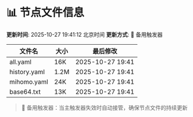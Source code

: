 # 📊 节点文件信息

**更新时间**: 2025-10-27 19:41:12 北京时间
**更新方式**: 🔄 备用触发器

| 文件名 | 大小 | 最后修改 |
|--------|------|----------|
| all.yaml | 16K | 2025-10-27 19:41 |
| history.yaml | 1.2M | 2025-10-27 19:41 |
| mihomo.yaml | 24K | 2025-10-27 19:41 |
| base64.txt | 13K | 2025-10-27 19:41 |

> 🔄 备用触发器：当主触发器失效时自动接管，确保节点文件的持续更新

